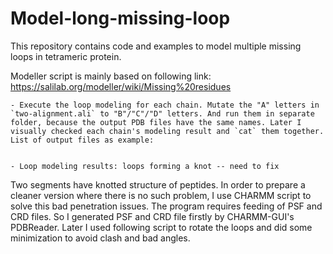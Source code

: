 # Model-long-missing-loop
This repository contains code and examples to model multiple missing loops in tetrameric protein.

Modeller script is mainly based on following link: https://salilab.org/modeller/wiki/Missing%20residues 

	- Execute the loop modeling for each chain. Mutate the "A" letters in `two-alignment.ali` to "B"/"C"/"D" letters. And run them in separate folder, because the output PDB files have the same names. Later I visually checked each chain's modeling result and `cat` them together.
	List of output files as example:


	- Loop modeling results: loops forming a knot -- need to fix 
  Two segments have knotted structure of peptides. In order to prepare a cleaner version where there is no such problem, I use CHARMM script to solve this bad penetration issues. The program requires feeding of PSF and CRD files. So I generated PSF and CRD file firstly by CHARMM-GUI's PDBReader. Later I used following script to rotate the loops and did some minimization to avoid clash and bad angles.
